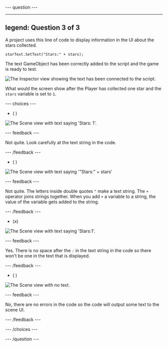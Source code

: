 
--- question ---

---
legend: Question 3 of 3
---

A project uses this line of code to display information in the UI about the stars collected.

```
starText.SetText("Stars:" + stars);
```

The text GameObject has been correctly added to the script and the game is ready to test.

![The Inspector view showing the text has been connected to the script.](images/star-text-added.png)

What would the screen show after the Player has collected one star and the `stars` variable is set to `1`.

--- choices ---

- ( )

![The Scene view with text saying 'Stars: 1'.](images/stars-1.png)

  --- feedback ---

  Not quite. Look carefully at the text string in the code.

  --- /feedback ---

- ( )

![The Scene view with text saying '"Stars:" + stars'](images/stars-full.png)

  --- feedback ---

  Not quite. The letters inside double quotes `"` make a text string. The `+` operator joins strings together. When you add `+` a variable to a string, the value of the variable gets added to the string.

  --- /feedback ---

- (x)

![The Scene view with text saying 'Stars:1'.](images/no-space.png)

  --- feedback ---

  Yes. There is no space after the `:` in the text string in the code so there won't be one in the text that is displayed.

  --- /feedback ---

- ( )

![The Scene view with no text.](images/no-text.png)

  --- feedback ---

  No, there are no errors in the code so the code will output some text to the scene UI.

  --- /feedback ---

--- /choices ---

--- /question ---
